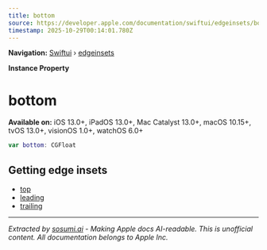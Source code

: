 ```yaml
---
title: bottom
source: https://developer.apple.com/documentation/swiftui/edgeinsets/bottom
timestamp: 2025-10-29T00:14:01.780Z
---
```


**Navigation:** [Swiftui](/documentation/swiftui) › [edgeinsets](/documentation/swiftui/edgeinsets)

**Instance Property**

# bottom

**Available on:** iOS 13.0+, iPadOS 13.0+, Mac Catalyst 13.0+, macOS 10.15+, tvOS 13.0+, visionOS 1.0+, watchOS 6.0+

```swift
var bottom: CGFloat
```

## Getting edge insets

- [top](/documentation/swiftui/edgeinsets/top)
- [leading](/documentation/swiftui/edgeinsets/leading)
- [trailing](/documentation/swiftui/edgeinsets/trailing)

---

*Extracted by [sosumi.ai](https://sosumi.ai) - Making Apple docs AI-readable.*
*This is unofficial content. All documentation belongs to Apple Inc.*
